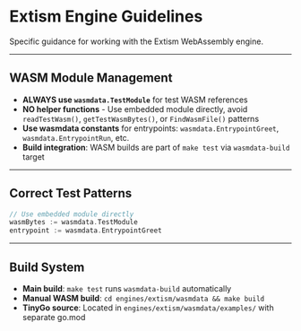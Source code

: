 # Extism Engine Guidelines

Specific guidance for working with the Extism WebAssembly engine.

---

## WASM Module Management

- **ALWAYS use `wasmdata.TestModule`** for test WASM references
- **NO helper functions** - Use embedded module directly, avoid `readTestWasm()`, `getTestWasmBytes()`, or `FindWasmFile()` patterns
- **Use wasmdata constants** for entrypoints: `wasmdata.EntrypointGreet`, `wasmdata.EntrypointRun`, etc.
- **Build integration**: WASM builds are part of `make test` via `wasmdata-build` target

---

## Correct Test Patterns

```go
// Use embedded module directly
wasmBytes := wasmdata.TestModule
entrypoint := wasmdata.EntrypointGreet
```

---

## Build System

- **Main build**: `make test` runs `wasmdata-build` automatically
- **Manual WASM build**: `cd engines/extism/wasmdata && make build`
- **TinyGo source**: Located in `engines/extism/wasmdata/examples/` with separate go.mod